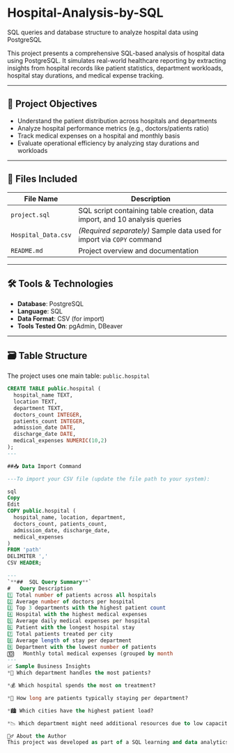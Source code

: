 # Hospital-Analysis-by-SQL
SQL queries and database structure to analyze hospital data using PostgreSQL

This project presents a comprehensive SQL-based analysis of hospital data using PostgreSQL. It simulates real-world healthcare reporting by extracting insights from hospital records like patient statistics, department workloads, hospital stay durations, and medical expense tracking.

---

## 📌 Project Objectives

- Understand the patient distribution across hospitals and departments
- Analyze hospital performance metrics (e.g., doctors/patients ratio)
- Track medical expenses on a hospital and monthly basis
- Evaluate operational efficiency by analyzing stay durations and workloads

---

## 📂 Files Included

| File Name         | Description                                      |
|------------------|--------------------------------------------------|
| `project.sql`     | SQL script containing table creation, data import, and 10 analysis queries |
| `Hospital_Data.csv` | *(Required separately)* Sample data used for import via `COPY` command |
| `README.md`       | Project overview and documentation              |

---

## 🛠️ Tools & Technologies

- **Database**: PostgreSQL
- **Language**: SQL
- **Data Format**: CSV (for import)
- **Tools Tested On**: pgAdmin, DBeaver

---

## 🗃️ Table Structure

The project uses one main table: `public.hospital`

```sql
CREATE TABLE public.hospital (
  hospital_name TEXT,
  location TEXT,
  department TEXT,
  doctors_count INTEGER,
  patients_count INTEGER,
  admission_date DATE,
  discharge_date DATE,
  medical_expenses NUMERIC(10,2)
);
---

##📥 Data Import Command

---To import your CSV file (update the file path to your system):

sql
Copy
Edit
COPY public.hospital (
  hospital_name, location, department,
  doctors_count, patients_count,
  admission_date, discharge_date,
  medical_expenses
)
FROM 'path'
DELIMITER ','
CSV HEADER;

---
`**##  SQL Query Summary**`
#	Query Description
1️⃣	Total number of patients across all hospitals
2️⃣	Average number of doctors per hospital
3️⃣	Top 3 departments with the highest patient count
4️⃣	Hospital with the highest medical expenses
5️⃣	Average daily medical expenses per hospital
6️⃣	Patient with the longest hospital stay
7️⃣	Total patients treated per city
8️⃣	Average length of stay per department
9️⃣	Department with the lowest number of patients
🔟	Monthly total medical expenses (grouped by month
---
📈 Sample Business Insights
*💉 Which department handles the most patients?

*💰 Which hospital spends the most on treatment?

*📆 How long are patients typically staying per department?

*🏙️ Which cities have the highest patient load?

*📉 Which department might need additional resources due to low capacity?

🙋‍♂️ About the Author
This project was developed as part of a SQL learning and data analytics practice initiative by PUNEET TIWARI
